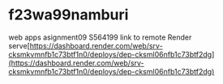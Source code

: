 # f23wa99namburi
web apps asignment09 S564199
link to remote Render serve[https://dashboard.render.com/web/srv-cksmkvmnfb1c73btf1n0/deploys/dep-cksml06nfb1c73btf2dg](https://dashboard.render.com/web/srv-cksmkvmnfb1c73btf1n0/deploys/dep-cksml06nfb1c73btf2dg)